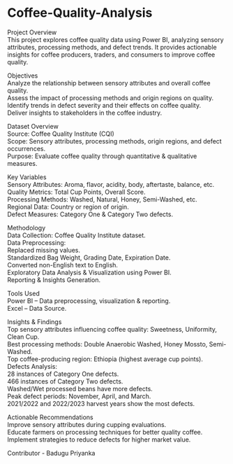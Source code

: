 # Coffee-Quality-Analysis
Project Overview  
This project explores coffee quality data using Power BI, analyzing sensory attributes, processing methods, and defect trends. It provides actionable insights for coffee producers, traders, and consumers to improve coffee quality.  

Objectives  
Analyze the relationship between sensory attributes and overall coffee quality.  
Assess the impact of processing methods and origin regions on quality.  
Identify trends in defect severity and their effects on coffee quality.  
Deliver insights to stakeholders in the coffee industry.    

Dataset Overview  
Source: Coffee Quality Institute (CQI)  
Scope: Sensory attributes, processing methods, origin regions, and defect occurrences.  
Purpose: Evaluate coffee quality through quantitative & qualitative measures.  

Key Variables  
Sensory Attributes: Aroma, flavor, acidity, body, aftertaste, balance, etc.  
Quality Metrics: Total Cup Points, Overall Score.  
Processing Methods: Washed, Natural, Honey, Semi-Washed, etc.  
Regional Data: Country or region of origin.  
Defect Measures: Category One & Category Two defects.  

Methodology  
Data Collection: Coffee Quality Institute dataset.  
Data Preprocessing:  
Replaced missing values.  
Standardized Bag Weight, Grading Date, Expiration Date.  
Converted non-English text to English.  
Exploratory Data Analysis & Visualization using Power BI.  
Reporting & Insights Generation.  

Tools Used  
Power BI – Data preprocessing, visualization & reporting.  
Excel – Data Source. 

Insights & Findings  
Top sensory attributes influencing coffee quality: Sweetness, Uniformity, Clean Cup.  
Best processing methods: Double Anaerobic Washed, Honey Mossto, Semi-Washed.  
Top coffee-producing region: Ethiopia (highest average cup points).  
Defects Analysis:  
28 instances of Category One defects.  
466 instances of Category Two defects.  
Washed/Wet processed beans have more defects.  
Peak defect periods: November, April, and March.  
2021/2022 and 2022/2023 harvest years show the most defects.  

Actionable Recommendations  
Improve sensory attributes during cupping evaluations.  
Educate farmers on processing techniques for better quality coffee.  
Implement strategies to reduce defects for higher market value.  

Contributor - Badugu Priyanka
